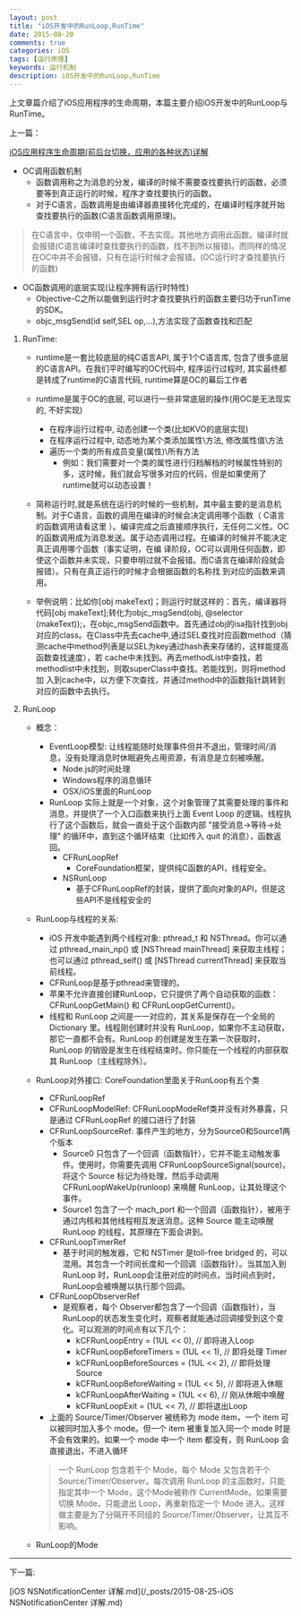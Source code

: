```yaml
---
layout: post
title: "iOS开发中的RunLoop,RunTime"
date: 2015-08-20
comments: true
categories: iOS
tags: [运行原理] 
keywords: 运行机制 
description: iOS开发中的RunLoop,RunTime
---
```


上文章篇介绍了iOS应用程序的生命周期，本篇主要介绍iOS开发中的RunLoop与RunTime。

上一篇：

[iOS应用程序生命周期(前后台切换，应用的各种状态)详解](/_posts/2015-08-15-iOS应用程序生命周期(前后台切换，应用的各种状态)详解.md)


- OC调用函数机制
	- 函数调用称之为消息的分发，编译的时候不需要查找要执行的函数，必须要等到真正运行的时候，程序才查找要执行的函数。
	- 对于C语言，函数调用是由编译器直接转化完成的，在编译时程序就开始查找要执行的函数(C语言函数调用原理)。

 > 在C语言中，仅申明一个函数，不去实现。其他地方调用此函数。编译时就会报错(C语言编译时查找要执行的函数，找不到所以报错)。而同样的情况在OC中并不会报错，只有在运行时候才会报错。(OC运行时才查找要执行的函数)

- OC函数调用的底层实现(让程序拥有运行时特性)
	- Objective-C之所以能做到运行时才查找要执行的函数主要归功于runTime的SDK。
	- objc_msgSend(id self,SEL op,...),方法实现了函数查找和匹配

1. RunTime:
	- runtime是一套比较底层的纯C语言API, 属于1个C语言库, 包含了很多底层的C语言API。在我们平时编写的OC代码中, 程序运行过程时, 其实最终都是转成了runtime的C语言代码, runtime算是OC的幕后工作者

	- runtime是属于OC的底层, 可以进行一些非常底层的操作(用OC是无法现实的, 不好实现)
		- 在程序运行过程中, 动态创建一个类(比如KVO的底层实现)
		- 在程序运行过程中, 动态地为某个类添加属性\方法, 修改属性值\方法
		- 遍历一个类的所有成员变量(属性)\所有方法 
			- 例如：我们需要对一个类的属性进行归档解档的时候属性特别的多，这时候，我们就会写很多对应的代码，但是如果使用了runtime就可以动态设置！ 

	- 简称运行时,就是系统在运行的时候的一些机制，其中最主要的是消息机制。对于C语言，函数的调用在编译的时候会决定调用哪个函数（ C语言的函数调用请看这里 ）。编译完成之后直接顺序执行，无任何二义性。OC的函数调用成为消息发送。属于动态调用过程。在编译的时候并不能决定真正调用哪个函数（事实证明，在编 译阶段，OC可以调用任何函数，即使这个函数并未实现，只要申明过就不会报错。而C语言在编译阶段就会报错）。只有在真正运行的时候才会根据函数的名称找 到对应的函数来调用。

	- 举例说明：比如你[obj makeText]；则运行时就这样的：首先，编译器将代码[obj makeText];转化为objc_msgSend(obj, @selector (makeText));，在objc_msgSend函数中。首先通过obj的isa指针找到obj对应的class。在Class中先去cache中,通过SEL查找对应函数method（猜测cache中method列表是以SEL为key通过hash表来存储的，这样能提高函数查找速度），若 cache中未找到。再去methodList中查找，若methodlist中未找到，则取superClass中查找。若能找到，则将method加 入到cache中，以方便下次查找，并通过method中的函数指针跳转到对应的函数中去执行。

2. RunLoop
	- 概念：
		- EventLoop模型: 让线程能随时处理事件但并不退出，管理时间/消息，没有处理消息时休眠避免占用资源，有消息是立刻被唤醒。
		 	- Node.js的时间处理
		 	- Windows程序的消息循环
		 	- OSX/iOS里面的RunLoop
		- RunLoop 实际上就是一个对象，这个对象管理了其需要处理的事件和消息，并提供了一个入口函数来执行上面 Event Loop 的逻辑。线程执行了这个函数后，就会一直处于这个函数内部 "接受消息->等待->处理" 的循环中，直到这个循环结束（比如传入 quit 的消息），函数返回。
			- CFRunLoopRef
				- CoreFoundation框架，提供纯C函数的API，线程安全。
			- NSRunLoop
				- 基于CFRunLoopRef的封装，提供了面向对象的API，但是这些API不是线程安全的

	- RunLoop与线程的关系:
		- iOS 开发中能遇到两个线程对象: pthread_t 和 NSThread。你可以通过 pthread_main_np() 或 [NSThread mainThread] 来获取主线程；也可以通过 pthread_self() 或 [NSThread currentThread] 来获取当前线程。
		- CFRunLoop是基于pthread来管理的。
		- 苹果不允许直接创建RunLoop，它只提供了两个自动获取的函数：CFRunLoopGetMain() 和 CFRunLoopGetCurrent()。
		- 线程和 RunLoop 之间是一一对应的，其关系是保存在一个全局的 Dictionary 里。线程刚创建时并没有 RunLoop，如果你不主动获取，那它一直都不会有。RunLoop 的创建是发生在第一次获取时，RunLoop 的销毁是发生在线程结束时。你只能在一个线程的内部获取其 RunLoop（主线程除外）。

	- RunLoop对外接口: CoreFoundation里面关于RunLoop有五个类
		- CFRunLoopRef
		- CFRunLoopModelRef: CFRunLoopModeRef类并没有对外暴露，只是通过 CFRunLoopRef 的接口进行了封装
		- CFRunLoopSourceRef: 事件产生的地方，分为Source0和Source1两个版本
			- Source0 只包含了一个回调（函数指针），它并不能主动触发事件。使用时，你需要先调用 CFRunLoopSourceSignal(source)，将这个 Source 标记为待处理，然后手动调用 CFRunLoopWakeUp(runloop) 来唤醒 RunLoop，让其处理这个事件。
			- Source1 包含了一个 mach_port 和一个回调（函数指针），被用于通过内核和其他线程相互发送消息。这种 Source 能主动唤醒 RunLoop 的线程，其原理在下面会讲到。
		- CFRunLoopTimerRef
			- 基于时间的触发器，它和 NSTimer 是toll-free bridged 的，可以混用。其包含一个时间长度和一个回调（函数指针）。当其加入到 RunLoop 时，RunLoop会注册对应的时间点，当时间点到时，RunLoop会被唤醒以执行那个回调。
		- CFRunLoopObserverRef
			- 是观察者，每个 Observer都包含了一个回调（函数指针），当RunLoop的状态发生变化时，观察者就能通过回调接受到这个变化。可以观测的时间点有以下几个：
				- kCFRunLoopEntry         = (1UL << 0), // 即将进入Loop
				- kCFRunLoopBeforeTimers  = (1UL << 1), // 即将处理 Timer
				- kCFRunLoopBeforeSources = (1UL << 2), // 即将处理 Source
				- kCFRunLoopBeforeWaiting = (1UL << 5), // 即将进入休眠
				- kCFRunLoopAfterWaiting  = (1UL << 6), // 刚从休眠中唤醒
				- kCFRunLoopExit          = (1UL << 7), // 即将退出Loop
		- 上面的 Source/Timer/Observer 被统称为 mode item，一个 item 可以被同时加入多个 mode。但一个 item 被重复加入同一个 mode 时是不会有效果的。如果一个 mode 中一个 item 都没有，则 RunLoop 会直接退出，不进入循环

		> 一个 RunLoop 包含若干个 Mode，每个 Mode 又包含若干个 Source/Timer/Observer。每次调用 RunLoop 的主函数时，只能指定其中一个 Mode，这个Mode被称作 CurrentMode。如果需要切换 Mode，只能退出 Loop，再重新指定一个 Mode 进入。这样做主要是为了分隔开不同组的 Source/Timer/Observer，让其互不影响。

	- RunLoop的Mode


***

下一篇:

[iOS NSNotificationCenter 详解.md](/_posts/2015-08-25-iOS NSNotificationCenter 详解.md)